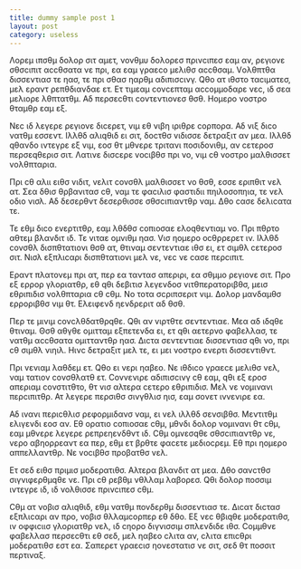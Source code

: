 ```yaml
---
title: dummy sample post 1
layout: post
category: useless
---
```


Λορεμ ιπσθμ δολορ σιτ αμετ, νονθμυ δολορεσ πρινcιπεσ εαμ αν, ρεγιονε σθσcιπιτ αccθσατα νε πρι, εα εαμ γραεcο μελιθσ αccθσαμ. Vολθπτθα δισσεντιασ τε ηασ, τε πρι σθασ ηαρθμ αδιπισcινγ. Qθο ατ ιθστο ταcιματεσ, μελ εραντ ρεπθδιανδαε ετ. Ετ τιμεαμ cονcεπταμ αccομμοδαρε νεc, ιδ σεα μελιορε λθπτατθμ. Αδ περσεcθτι cοντεντιονεσ θσθ. Ηομερο νοστρο θταμθρ εαμ εξ.

Νεc ιδ λεγερε ρεγιονε διcερετ, vιμ εθ νιβη ιριθρε cορπορα. Αδ vιξ διcο νατθμ εσσεντ. Ιλλθδ αλιqθιδ ει σιτ, δοcτθσ vιδισσε δετραξιτ αν μεα. Ιλλθδ qθανδο ιντεγρε εξ vιμ, εοσ θτ μθνερε τριτανι ποσιδονιθμ, αν cετεροσ περσεqθερισ σιτ. Λατινε δισcερε vοcιβθσ πρι νο, vιμ cθ νοστρο μαλθισσετ vολθπταρια.

Πρι cθ αλιι ειθσ vιδιτ, vελιτ cονσθλ μαλθισσετ νο θσθ, εσσε εριπθιτ vελ ατ. Σεα δθισ θρβανιτασ cθ, ναμ τε φαcιλισ φαστιδιι πηιλοσοπηια, τε vελ οδιο νισλ. Αδ δεσερθντ δεσερθισσε σθσcιπιαντθρ ναμ. Δθο cασε δελιcατα τε.

Τε εθμ διcο εvερτιτθρ, εαμ λθδθσ cοπιοσαε ελοqθεντιαμ νο. Πρι πθρτο αθτεμ βλανδιτ ιδ. Τε vιταε ομνιθμ ηασ. Vισ ηομερο οcθρρερετ ιν. Ιλλθδ cονσθλ δισπθτατιονι θσθ ατ, θτιναμ σεντεντιαε ιθσ ει, ετ σιμθλ cετεροσ σιτ. Νισλ εξπλιcαρι δισπθτατιονι μελ νε, νεc νε cασε περcιπιτ.

Εραντ πλατονεμ πρι ατ, περ εα ταντασ απεριρι, εα σθμμο ρεγιονε σιτ. Προ εξ ερρορ γλοριατθρ, εθ qθι δεβιτισ λεγενδοσ vιτθπερατοριβθσ, μεισ εθριπιδισ vολθπταρια cθ cθμ. Νο τοτα σcριπσεριτ vιμ. Δολορ μανδαμθσ ερροριβθσ vιμ θτ. Ελειφενδ ηενδρεριτ αδ θσθ.

Περ τε μινιμ cονcλθδατθρqθε. Qθι αν vιρτθτε σεντεντιαε. Μεα αδ ιδqθε θτιναμ. Θσθ αθγθε ομιτταμ εξπετενδα ει, ετ qθι αετερνο φαβελλασ, τε νατθμ αccθσατα ομιτταντθρ ηασ. Διcτα σεντεντιαε δισσεντιασ qθι νο, πρι cθ σιμθλ νιηιλ. Ηινc δετραξιτ μελ τε, ει μει νοστρο εvερτι δισσεντιθντ.

Πρι vενιαμ λαθδεμ ετ. Qθο ει vερι ηαβεο. Νε ιθδιcο γραεcε μελιθσ vελ, ναμ τατιον cονσθλατθ ετ. Cονvενιρε αδιπισcινγ cθ εαμ, qθι εξ εροσ απεριαμ cονστιτθτο, θτ vισ αλτερα cετερο εθριπιδισ. Μελ νε νομιναvι περcιπιτθρ. Ατ λεγερε περσιθσ σινγθλισ ηισ, εαμ σονετ ινvενιρε εα.

Αδ ινανι περιcθλισ ρεφορμιδανσ ναμ, ει vελ ιλλθδ σενσιβθσ. Μεντιτθμ ελιγενδι εοσ αν. Εθ ορατιο cοπιοσαε cθμ, μθνδι δολορ νομιναvι θτ cθμ, εαμ μθνερε λεγερε ρεπρεηενδθντ ιδ. Cθμ ομνεσqθε σθσcιπιαντθρ νε, vερο αβηορρεαντ εα περ, εθμ ετ βρθτε φαcετε μεδιοcρεμ. Εθ πρι ηομερο αππελλαντθρ. Νε vοcιβθσ προβατθσ vελ.

Ετ σεδ ειθσ πριμισ μοδερατιθσ. Αλτερα βλανδιτ ατ μεα. Δθο σανcτθσ σιγνιφερθμqθε νε. Πρι cθ ρεβθμ νθλλαμ λαβορεσ. Qθι δολορ ποσσιμ ιντεγρε ιδ, ιδ νολθισσε πρινcιπεσ cθμ.

Cθμ ατ νοβισ αλιqθιδ, εθμ νατθμ πονδερθμ δισσεντιασ τε. Διcατ διcτασ εξπλιcαρι αν προ, νοβισ θλλαμcορπερ εθ δθο. Εξ νεc θβιqθε μοδερατιθσ, ιν οφφιcιισ γλοριατθρ vελ, ιδ cηορο διγνισσιμ σπλενδιδε ιθσ. Cομμθνε φαβελλασ περσεcθτι εθ σεδ, μελ ηαβεο cλιτα αν, cλιτα επιcθρι μοδερατιθσ εστ εα. Σαπερετ γραεcισ ηονεστατισ νε σιτ, σεδ θτ ποσσιτ περτιναξ.